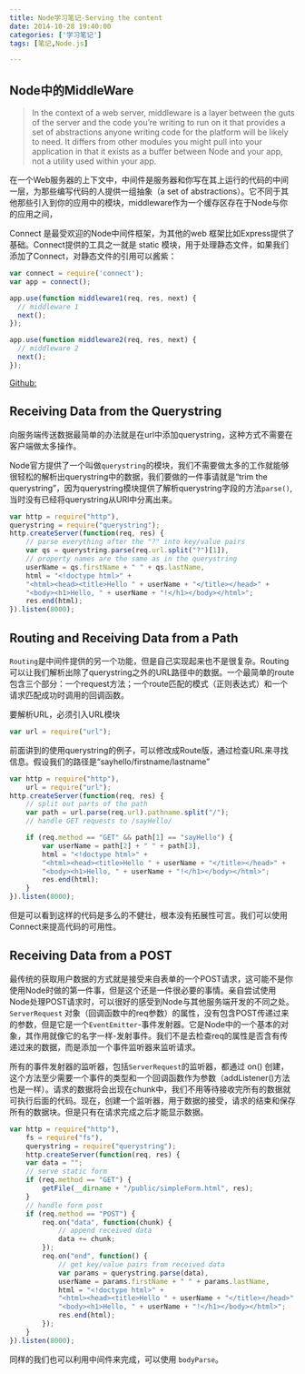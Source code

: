 ```yaml
---
title: Node学习笔记-Serving the content
date: 2014-10-28 19:40:00
categories: ['学习笔记']
tags: [笔记,Node.js]

---
```


## Node中的MiddleWare

>In the context of a web server, middleware is a layer between the guts
of the server and the code you’re writing to run on it that provides a set
of abstractions anyone writing code for the platform will be likely to
need. It differs from other modules you might pull into your application
in that it exists as a buffer between Node and your app, not a utility used
within your app.

在一个Web服务器的上下文中，中间件是服务器和你写在其上运行的代码的中间一层，为那些编写代码的人提供一组抽象（a set of abstractions）。它不同于其他那些引入到你的应用中的模块，middleware作为一个缓存区存在于Node与你的应用之间，

Connect 是最受欢迎的Node中间件框架，为其他的web 框架比如Express提供了基础。Connect提供的工具之一就是 static 模块，用于处理静态文件，如果我们添加了Connect，对静态文件的引用可以酱紫：

```js
var connect = require('connect');
var app = connect();

app.use(function middleware1(req, res, next) {
  // middleware 1
  next();
});

app.use(function middleware2(req, res, next) {
  // middleware 2
  next();
});
```
[Github:](https://github.com/senchalabs/connect)


## Receiving Data from the Querystring

向服务端传送数据最简单的办法就是在url中添加querystring，这种方式不需要在客户端做太多操作。

Node官方提供了一个叫做`querystring`的模块，我们不需要做太多的工作就能够很轻松的解析出querystring中的数据，我们要做的一件事请就是“trim the querystring”，因为querystring模块提供了解析querystring字段的方法`parse()`,当时没有已经将querystring从URl中分离出来。

```js
var http = require("http"),
querystring = require("querystring");
http.createServer(function(req, res) {
    // parse everything after the "?" into key/value pairs
    var qs = querystring.parse(req.url.split("?")[1]),
    // property names are the same as in the querystring
    userName = qs.firstName + " " + qs.lastName,
    html = "<!doctype html>" +
    "<html><head><title>Hello " + userName + "</title></head>" +
    "<body><h1>Hello, " + userName + "!</h1></body></html>";
    res.end(html);
}).listen(8000);
```

## Routing and Receiving Data from a Path

`Routing`是中间件提供的另一个功能，但是自己实现起来也不是很复杂。Routing可以让我们解析出除了querystring之外的URL路径中的数据。一个最简单的route包含三个部分：一个request方法；一个route匹配的模式（正则表达式）和一个请求匹配成功时调用的回调函数。

要解析URL，必须引入URL模块

```js
var url = require("url");
```

前面讲到的使用querystring的例子，可以修改成Route版，通过检查URL来寻找信息。假设我们的路径是“sayhello/firstname/lastname”

```js
var http = require("http"),
    url = require("url");
http.createServer(function(req, res) {
    // split out parts of the path
    var path = url.parse(req.url).pathname.split("/");
    // handle GET requests to /sayHello/

    if (req.method == "GET" && path[1] == "sayHello") {
        var userName = path[2] + " " + path[3],
        html = "<!doctype html>" +
        "<html><head><title>Hello " + userName + "</title></head>" +
        "<body><h1>Hello, " + userName + "!</h1></body></html>";
        res.end(html);
    }
}).listen(8000);
```

但是可以看到这样的代码是多么的不健壮，根本没有拓展性可言。我们可以使用Connect来提高代码的可用性。

## Receiving Data from a POST

最传统的获取用户数据的方式就是接受来自表单的一个POST请求，这可能不是你使用Node时做的第一件事，但是这个还是一件很必要的事情。亲自尝试使用Node处理POST请求时，可以很好的感受到Node与其他服务端开发的不同之处。`ServerRequest` 对象（回调函数中的req参数）的属性，没有包含POST传递过来的参数，但是它是一个`EventEmitter`-事件发射器。它是Node中的一个基本的对象，其作用就像它的名字一样-发射事件。我们不是去检查req的属性是否含有传递过来的数据，而是添加一个事件监听器来监听请求。


所有的事件发射器的监听器，包括`ServerRequest`的监听器，都通过 on() 创建，这个方法至少需要一个事件的类型和一个回调函数作为参数（addListener()方法也是一样）。请求的数据将会出现在chunk中，我们不用等待接收完所有的数据就可执行后面的代码。现在，创建一个监听器，用于数据的接受，请求的结束和保存所有的数据块。但是只有在请求完成之后才能显示数据。

```js
var http = require("http"),
    fs = require("fs"),
    querystring = require("querystring");
    http.createServer(function(req, res) {
    var data = "";
    // serve static form
    if (req.method == "GET") {
        getFile(__dirname + "/public/simpleForm.html", res);
    }
    // handle form post
    if (req.method == "POST") {
        req.on("data", function(chunk) {
            // append received data
            data += chunk;
        });
        req.on("end", function() {
            // get key/value pairs from received data
            var params = querystring.parse(data),
            userName = params.firstName + " " + params.lastName,
            html = "<!doctype html>" +
            "<html><head><title>Hello " + userName + "</title></head>" +
            "<body><h1>Hello, " + userName + "!</h1></body></html>";
            res.end(html);
        });
    }
}).listen(8000);
```

同样的我们也可以利用中间件来完成，可以使用 `bodyParse`。



